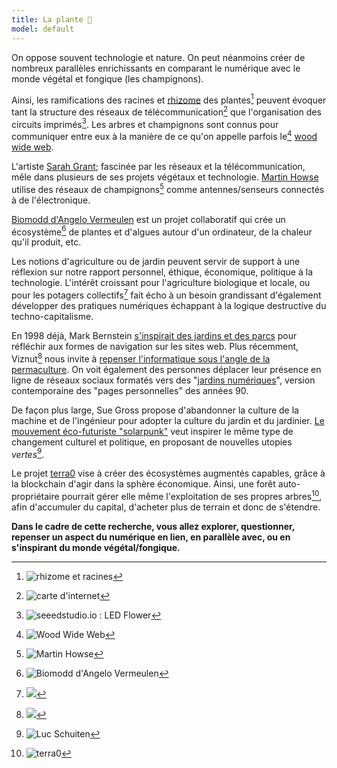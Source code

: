 ```yaml
---
title: La plante 🌱
model: default
---
```


On oppose souvent technologie et nature. On peut néanmoins créer de nombreux parallèles enrichissants en comparant le numérique avec le monde végétal et fongique (les champignons).

Ainsi, les ramifications des racines et [rhizome](https://fr.wikipedia.org/wiki/Rhizome) des plantes[^2] peuvent évoquer tant la structure des réseaux de télécommunication[^4] que l'organisation des circuits imprimés[^3]. Les arbres et champignons sont connus pour communiquer entre eux à la manière de ce qu'on appelle parfois le[^5] [wood wide web](https://fr.wikipedia.org/wiki/R%C3%A9seau_mycorhizien).

L'artiste [Sarah Grant](https://www.chootka.com/projects/); fascinée par les réseaux et la télécommunication, mêle dans plusieurs de ses projets végétaux et technologie. [Martin Howse](http://www.1010.co.uk/org/radiomycelium.html) utilise des réseaux de champignons[^6] comme antennes/senseurs connectés à de l'électronique.

[Biomodd d'Angelo Vermeulen](http://www.angelovermeulen.net/?portfolio=biomodd) est un projet collaboratif qui crée un écosystème[^7] de plantes et d'algues autour d'un ordinateur, de la chaleur qu'il produit, etc.

Les notions d'agriculture ou de jardin peuvent servir de support à une réflexion sur notre rapport personnel, éthique, économique, politique à la technologie. L'intérêt croissant pour l'agriculture biologique et locale, ou pour les potagers collectifs[^8] fait écho à un besoin grandissant d'également développer des pratiques numériques échappant à la logique destructive du techno-capitalisme. 

En 1998 déjà, Mark Bernstein [s'inspirait des jardins et des parcs](https://www.eastgate.com/garden/) pour réfléchir aux formes de navigation sur les sites web. Plus récemment, Viznut[^10] nous invite à [repenser l'informatique sous l'angle de la permaculture](https://www.eastgate.com/garden/). On voit également des personnes déplacer leur présence en ligne de réseaux sociaux formatés vers des "[jardins numériques](https://www.technologyreview.com/2020/09/03/1007716/digital-gardens-let-you-cultivate-your-own-little-bit-of-the-internet/)", version contemporaine des "pages personnelles" des années 90. 

De façon plus large, Sue Gross propose d'abandonner la culture de la machine et de l'ingénieur pour adopter la culture du jardin et du jardinier. [Le mouvement éco-futuriste "solarpunk"](https://www.thejaymo.net/long-form/solarpunk-rusted-chrome/) veut inspirer le même type de changement culturel et politique, en proposant de nouvelles utopies _vertes_[^1].

Le projet [terra0](https://www.terra0.org/) vise à créer des écosystèmes augmentés capables, grâce à la blockchain d'agir dans la sphère économique. Ainsi, une forêt auto-propriétaire pourrait gérer elle même l'exploitation de ses propres arbres[^9], afin d'accumuler du capital, d'acheter plus de terrain et donc de s'étendre.

**Dans le cadre de cette recherche, vous allez explorer, questionner, repenser un aspect du numérique en lien, en parallèle avec, ou en s'inspirant du monde végétal/fongique.**

[^1]: ![Luc Schuiten](ville-resiliente_img1_web.jpg)
[^2]: ![rhizome et racines](running-bamboo-rhizome-lg_web.jpg)
[^3]: ![seeedstudio.io : LED Flower](seeedstudio.io_LED-Flower_web.jpg)
[^4]: ![carte d'internet](internetmap_web.jpg)
[^5]: ![Wood Wide Web](www.jpg)
[^6]: ![Martin Howse](martinhowse_web.jpg)
[^7]: ![Biomodd d'Angelo Vermeulen](Biomodd-ATH1_web.jpg)
[^8]: ![](potager_web.jpg)
[^9]: ![terra0](terra0_web.jpg)
[^10]: ![](marieke_soilclock.jpg)